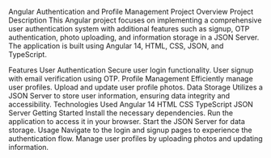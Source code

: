 Angular Authentication and Profile Management Project Overview
Project Description
This Angular project focuses on implementing a comprehensive user authentication system with additional features such as signup, OTP authentication, photo uploading, and information storage in a JSON Server. The application is built using Angular 14, HTML, CSS, JSON, and TypeScript.

Features
User Authentication
Secure user login functionality.
User signup with email verification using OTP.
Profile Management
Efficiently manage user profiles.
Upload and update user profile photos.
Data Storage
Utilizes a JSON Server to store user information, ensuring data integrity and accessibility.
Technologies Used
Angular 14
HTML
CSS
TypeScript
JSON Server
Getting Started
Install the necessary dependencies.
Run the application to access it in your browser.
Start the JSON Server for data storage.
Usage
Navigate to the login and signup pages to experience the authentication flow.
Manage user profiles by uploading photos and updating information.
